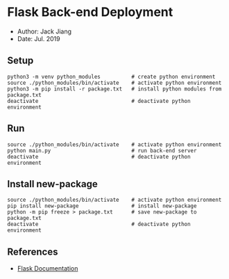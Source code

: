 # Flask Back-end Deployment

- Author: Jack Jiang
- Date: Jul. 2019

## Setup

```shell
python3 -m venv python_modules          # create python environment
source ./python_modules/bin/activate    # activate python environment
python3 -m pip install -r package.txt   # install python modules from package.txt
deactivate                              # deactivate python environment
```

## Run

```shell 
source ./python_modules/bin/activate    # activate python environment
python main.py                          # run back-end server
deactivate                              # deactivate python environment
```

## Install new-package

```shell
source ./python_modules/bin/activate    # activate python environment
pip install new-package					# install new-package
python -m pip freeze > package.txt		# save new-package to package.txt
deactivate                              # deactivate python environment
```

## References

- [Flask Documentation](https://flask.palletsprojects.com/en/1.1.x/)